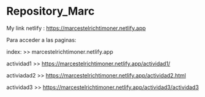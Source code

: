 # Repository_Marc
My link netlify : https://marcestelrichtimoner.netlify.app

Para acceder a las paginas: 

index: >> marcestelrichtimoner.netlify.app
  
  actividad1 >> https://marcestelrichtimoner.netlify.app/actividad1/
  
  activiadad2 >> https://marcestelrichtimoner.netlify.app/actividad2.html
  
  actividad3 >> https://marcestelrichtimoner.netlify.app/actividad3/actividad3
  
